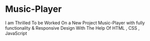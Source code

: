 # Music-Player
 I am Thrilled To be Worked On a New Project Music-Player with fully functionality & Responsive Design With The Help Of HTML , CSS , JavaScript
